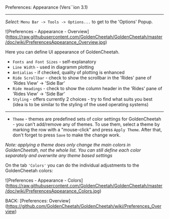 Preferences: Appearance (Vers``ion 3.1)
***

_Select:_ `Menu Bar -> Tools -> Options...` to get to the 'Options' Popup.

![Preferences - Appearance - Overview] (https://raw.githubusercontent.com/GoldenCheetah/GoldenCheetah/master/doc/wiki/PreferencesAppearance_Overview.jpg)

Here you can define UI appearance of GoldenCheetah.

* `Fonts and Font Sizes` - self-explanatory
* `Line Width` - used in diagramm plotting
* `Antialias` - if checked, quality of plotting is enhanced
* `Ride Scrollbar` - check to show the scrollbar in the 'Rides' pane of 'Rides View' -> 'Side Bar'
* `Ride Headings` - check to show the column header in the 'Rides' pane of 'Rides View' -> 'Side Bar'
* `Styling` - offers currently 2 choices - try to find what suits you best (idea is to be similar to the styling of the used operating systems)
***
* `Theme` - themes are predefined sets of color settings for GoldenCheetah - you can't add/remove any of themes. To use them, select a theme by marking the row with a "mouse-click" and press `Apply Theme`. After that, don't forget to press `Save` to make the change work.

_Note: applying a theme does only change the main colors in GoldenCheetah, not the whole list. You can still define each color separately and overwrite any theme based settings_

On the tab `'Colors'` you can do the individual adjustments to the GoldenCheetah colors:

![Preferences - Appearance - Colors] (https://raw.githubusercontent.com/GoldenCheetah/GoldenCheetah/master/doc/wiki/PreferencesAppearance_Colors.jpg)









BACK: [Preferences: Overview] (https://github.com/GoldenCheetah/GoldenCheetah/wiki/Preferences_Overview)
